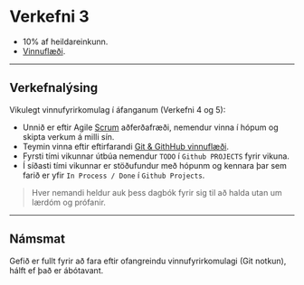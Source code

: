 # Verkefni 3

- 10% af heildareinkunn.
- [Vinnuflæði](https://github.com/vefforritunII/afangi/blob/main/Skipulag.md).

---

## Verkefnalýsing

Vikulegt vinnufyrirkomulag í áfanganum (Verkefni 4 og 5):
- Unnið er eftir Agile [Scrum](https://www.scrum.org/learning-series/what-is-scrum/) aðferðafræði, nemendur vinna í hópum og skipta verkum á milli sín.  
- Teymin vinna eftir eftirfarandi [Git & GithHub vinnuflæði](https://github.com/GunnarThorunnarson/CodeVoyagers/tree/develop/Guides/Workflow%20Long#git-step-by-step-instructions).
- Fyrsti tími vikunnar útbúa nemendur `TODO` í `Github PROJECTS` fyrir vikuna.
- Í síðasti tími vikunnar er stöðufundur með hópunm og kennara þar sem farið er yfir `In Process / Done` í `Github Projects`. 

> Hver nemandi heldur auk þess dagbók fyrir sig til að halda utan um lærdóm og prófanir.

---

## Námsmat 

Gefið er fullt fyrir að fara eftir ofangreindu vinnufyrirkomulagi (Git notkun), hálft ef það er ábótavant.
  


